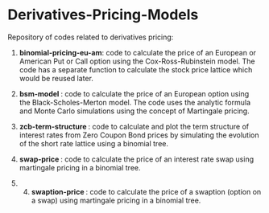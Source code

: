 # Derivatives-Pricing-Models

Repository of codes related to derivatives pricing:

1. <strong> binomial-pricing-eu-am</strong>: code to calculate the price of an European or American Put or Call option using the Cox-Ross-Rubinstein model. The code has a separate function to calculate the stock price lattice which would be reused later.

2. <strong> bsm-model </strong> : code to calculate the price of an European option using the Black-Scholes-Merton model. The code uses the analytic formula and Monte Carlo simulations using the concept of Martingale pricing.

3. <strong> zcb-term-structure </strong>: code to calculate and plot the term structure of interest rates from Zero Coupon Bond prices by simulating the evolution of the short rate lattice using a binomial tree.

4. <strong> swap-price </strong> : code to calculate the price of an interest rate swap using martingale pricing in a binomial tree.

5. 4. <strong> swaption-price </strong> : code to calculate the price of a swaption (option on a swap) using martingale pricing in a binomial tree.

                            

